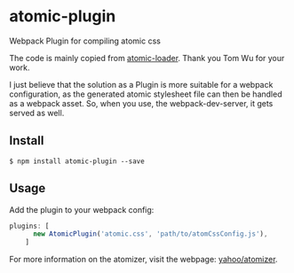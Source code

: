 # atomic-plugin
Webpack Plugin for compiling atomic css

The code is mainly copied from [atomic-loader][atomic-loader].  Thank you Tom
Wu for your work.

I just believe that the solution as a Plugin is more suitable for a webpack
configuration, as the generated atomic stylesheet file can then be handled as a
webpack asset.  So, when you use, the webpack-dev-server, it gets served as
well.

## Install
```
$ npm install atomic-plugin --save
```

## Usage

Add the plugin to your webpack config:


  ```javascript
  plugins: [
        new AtomicPlugin('atomic.css', 'path/to/atomCssConfig.js'),
      ]
  ```


For more information on the atomizer, visit the webpage:
[yahoo/atomizer](https://github.com/yahoo/atomizer).

[atomic-loader]: https://github.com/tom76kimo/atomic-loader
